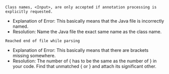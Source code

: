 `Class names, <Input>, are only accepted if annotation processing is explicitly requested.`
- Explanation of Error: This basically means that the Java file is incorrectly named.
- Resolution: Name the Java file the exact same name as the class name.

`Reached end of file while parsing`
- Explanation of Error: This basically means that there are brackets missing somewhere. 
- Resolution: The number of { has to be the same as the number of } in your code. Find that unmatched { or } and attach its significant other.
